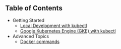 ## Table of Contents

- Getting Started
  - [Local Development with kubectl](https://github.com/GoogleContainerTools/skaffold#getting-started-with-local-tooling)
  - [Google Kubernetes Engine (GKE) with kubectl](quickstart-gke.md)
- Advanced Topics
  - [Docker commands](docker-commands.md)